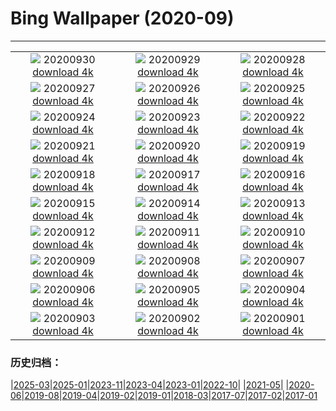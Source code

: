 # Bing Wallpaper (2020-09)
**************
| | | |
| :----: | :----: | :----: |
| ![](https://www.bing.com/th?id=OHR.LaragangaMoth_EN-US2112895555_1920x1080.jpg) 20200930 [download 4k](https://www.bing.com/th?id=OHR.LaragangaMoth_EN-US2112895555_UHD.jpg) | ![](https://www.bing.com/th?id=OHR.Lavaux_EN-US2058068352_1920x1080.jpg) 20200929 [download 4k](https://www.bing.com/th?id=OHR.Lavaux_EN-US2058068352_UHD.jpg) | ![](https://www.bing.com/th?id=OHR.GreatBlueShark_EN-US2007599182_1920x1080.jpg) 20200928 [download 4k](https://www.bing.com/th?id=OHR.GreatBlueShark_EN-US2007599182_UHD.jpg) |
| ![](https://www.bing.com/th?id=OHR.FraserRiver_EN-US1907103451_1920x1080.jpg) 20200927 [download 4k](https://www.bing.com/th?id=OHR.FraserRiver_EN-US1907103451_UHD.jpg) | ![](https://www.bing.com/th?id=OHR.WatkinsGlen_EN-US1837020817_1920x1080.jpg) 20200926 [download 4k](https://www.bing.com/th?id=OHR.WatkinsGlen_EN-US1837020817_UHD.jpg) | ![](https://www.bing.com/th?id=OHR.NatBookFest_EN-US1774393617_1920x1080.jpg) 20200925 [download 4k](https://www.bing.com/th?id=OHR.NatBookFest_EN-US1774393617_UHD.jpg) |
| ![](https://www.bing.com/th?id=OHR.Almabtrieb_EN-US4018816112_1920x1080.jpg) 20200924 [download 4k](https://www.bing.com/th?id=OHR.Almabtrieb_EN-US4018816112_UHD.jpg) | ![](https://www.bing.com/th?id=OHR.GoldenGinkgo_EN-US3839968097_1920x1080.jpg) 20200923 [download 4k](https://www.bing.com/th?id=OHR.GoldenGinkgo_EN-US3839968097_UHD.jpg) | ![](https://www.bing.com/th?id=OHR.Matamata_EN-US3735598473_1920x1080.jpg) 20200922 [download 4k](https://www.bing.com/th?id=OHR.Matamata_EN-US3735598473_UHD.jpg) |
| ![](https://www.bing.com/th?id=OHR.ToleranceShip_EN-US3673736433_1920x1080.jpg) 20200921 [download 4k](https://www.bing.com/th?id=OHR.ToleranceShip_EN-US3673736433_UHD.jpg) | ![](https://www.bing.com/th?id=OHR.MontereyPup_EN-US2187059694_1920x1080.jpg) 20200920 [download 4k](https://www.bing.com/th?id=OHR.MontereyPup_EN-US2187059694_UHD.jpg) | ![](https://www.bing.com/th?id=OHR.PirateSails_EN-US2113873762_1920x1080.jpg) 20200919 [download 4k](https://www.bing.com/th?id=OHR.PirateSails_EN-US2113873762_UHD.jpg) |
| ![](https://www.bing.com/th?id=OHR.IcelandicRettir_EN-US1987964770_1920x1080.jpg) 20200918 [download 4k](https://www.bing.com/th?id=OHR.IcelandicRettir_EN-US1987964770_UHD.jpg) | ![](https://www.bing.com/th?id=OHR.NationalArchives_EN-US1893473664_1920x1080.jpg) 20200917 [download 4k](https://www.bing.com/th?id=OHR.NationalArchives_EN-US1893473664_UHD.jpg) | ![](https://www.bing.com/th?id=OHR.CityofGuanajuato_EN-US1849642207_1920x1080.jpg) 20200916 [download 4k](https://www.bing.com/th?id=OHR.CityofGuanajuato_EN-US1849642207_UHD.jpg) |
| ![](https://www.bing.com/th?id=OHR.OutofManyOne_EN-US1814996781_1920x1080.jpg) 20200915 [download 4k](https://www.bing.com/th?id=OHR.OutofManyOne_EN-US1814996781_UHD.jpg) | ![](https://www.bing.com/th?id=OHR.YellowBells_EN-US1777995807_1920x1080.jpg) 20200914 [download 4k](https://www.bing.com/th?id=OHR.YellowBells_EN-US1777995807_UHD.jpg) | ![](https://www.bing.com/th?id=OHR.SangreCristoDunes_EN-US1709681114_1920x1080.jpg) 20200913 [download 4k](https://www.bing.com/th?id=OHR.SangreCristoDunes_EN-US1709681114_UHD.jpg) |
| ![](https://www.bing.com/th?id=OHR.MedievalRocamadour_EN-US1628540443_1920x1080.jpg) 20200912 [download 4k](https://www.bing.com/th?id=OHR.MedievalRocamadour_EN-US1628540443_UHD.jpg) | ![](https://www.bing.com/th?id=OHR.FreedomTower_EN-US1578681459_1920x1080.jpg) 20200911 [download 4k](https://www.bing.com/th?id=OHR.FreedomTower_EN-US1578681459_UHD.jpg) | ![](https://www.bing.com/th?id=OHR.KanchanaburiWaterfall_EN-US2607409705_1920x1080.jpg) 20200910 [download 4k](https://www.bing.com/th?id=OHR.KanchanaburiWaterfall_EN-US2607409705_UHD.jpg) |
| ![](https://www.bing.com/th?id=OHR.BeardedReedling_EN-US4518834402_1920x1080.jpg) 20200909 [download 4k](https://www.bing.com/th?id=OHR.BeardedReedling_EN-US4518834402_UHD.jpg) | ![](https://www.bing.com/th?id=OHR.OttoSettembre_EN-US4440807368_1920x1080.jpg) 20200908 [download 4k](https://www.bing.com/th?id=OHR.OttoSettembre_EN-US4440807368_UHD.jpg) | ![](https://www.bing.com/th?id=OHR.HammeringMan_EN-US4359081607_1920x1080.jpg) 20200907 [download 4k](https://www.bing.com/th?id=OHR.HammeringMan_EN-US4359081607_UHD.jpg) |
| ![](https://www.bing.com/th?id=OHR.LongIsland_EN-US4283514207_1920x1080.jpg) 20200906 [download 4k](https://www.bing.com/th?id=OHR.LongIsland_EN-US4283514207_UHD.jpg) | ![](https://www.bing.com/th?id=OHR.BeaverDam_EN-US4184266799_1920x1080.jpg) 20200905 [download 4k](https://www.bing.com/th?id=OHR.BeaverDam_EN-US4184266799_UHD.jpg) | ![](https://www.bing.com/th?id=OHR.PicoIsland_EN-US3959411167_1920x1080.jpg) 20200904 [download 4k](https://www.bing.com/th?id=OHR.PicoIsland_EN-US3959411167_UHD.jpg) |
| ![](https://www.bing.com/th?id=OHR.FinancialTowers_EN-US3881212547_1920x1080.jpg) 20200903 [download 4k](https://www.bing.com/th?id=OHR.FinancialTowers_EN-US3881212547_UHD.jpg) | ![](https://www.bing.com/th?id=OHR.SmithRock_EN-US3778263265_1920x1080.jpg) 20200902 [download 4k](https://www.bing.com/th?id=OHR.SmithRock_EN-US3778263265_UHD.jpg) | ![](https://www.bing.com/th?id=OHR.OysterMushroom_EN-US3687134393_1920x1080.jpg) 20200901 [download 4k](https://www.bing.com/th?id=OHR.OysterMushroom_EN-US3687134393_UHD.jpg) |

### 历史归档：

|[2025-03](bing/2025-03/2025-03.md)|[2025-01](bing/2025-01/2025-01.md)|[2023-11](bing/2023-11/2023-11.md)|[2023-04](bing/2023-04/2023-04.md)|[2023-01](bing/2023-01/2023-01.md)|[2022-10](bing/2022-10/2022-10.md)|
|[2021-05](bing/2021-05/2021-05.md)|
|[2020-06](bing/2020-06/2020-06.md)|[2019-08](bing/2019-08/2019-08.md)|[2019-04](bing/2019-04/2019-04.md)|[2019-02](bing/2019-02/2019-02.md)|[2019-01](bing/2019-01/2019-01.md)|[2018-03](bing/2018-03/2018-03.md)|[2017-07](bing/2017-07/2017-07.md)|[2017-02](bing/2017-02/2017-02.md)|[2017-01](bing/2017-01/2017-01.md)